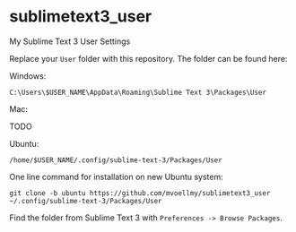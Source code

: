 # sublimetext3_user
My Sublime Text 3 User Settings

Replace your `User` folder with this repository. The folder can be found here:

Windows:

`C:\Users\$USER_NAME\AppData\Roaming\Sublime Text 3\Packages\User`

Mac:

TODO

Ubuntu:

`/home/$USER_NAME/.config/sublime-text-3/Packages/User`

One line command for installation on new Ubuntu system:

`git clone -b ubuntu https://github.com/mvoellmy/sublimetext3_user ~/.config/sublime-text-3/Packages/User`

Find the folder from Sublime Text 3 with `Preferences -> Browse Packages`.

